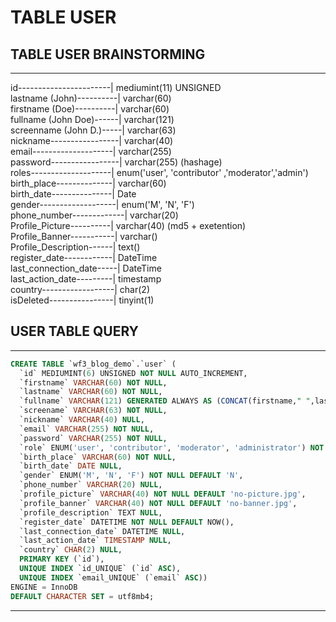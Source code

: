 # TABLE USER
## TABLE USER BRAINSTORMING
<hr  />
<p>
id-----------------------| mediumint(11) UNSIGNED<br>
lastname (John)----------| varchar(60)<br>
firstname (Doe)----------| varchar(60)<br>
fullname (John Doe)------| varchar(121)<br>
screenname (John D.)-----| varchar(63)<br>
nickname-----------------| varchar(40)<br>
email--------------------| varchar(255)<br>
password-----------------| varchar(255) (hashage)<br>
roles--------------------| enum('user', 'contributor' ,'moderator','admin')<br>
birth_place--------------| varchar(60)<br>
birth_date---------------| Date<br>
gender-------------------| enum('M', 'N', 'F')<br>
phone_number-------------| varchar(20)<br>
Profile_Picture----------| varchar(40) (md5 + exetention)<br>
Profile_Banner-----------| varchar()<br>
Profile_Description------| text()<br>
register_date------------| DateTime<br>
last_connection_date-----| DateTime<br>
last_action_date---------| timestamp<br>
country------------------| char(2)<br>
isDeleted----------------| tinyint(1)<br>
</p>

## USER TABLE QUERY
<hr  />

```sql
CREATE TABLE `wf3_blog_demo`.`user` (
  `id` MEDIUMINT(6) UNSIGNED NOT NULL AUTO_INCREMENT,
  `firstname` VARCHAR(60) NOT NULL,
  `lastname` VARCHAR(60) NOT NULL,
  `fullname` VARCHAR(121) GENERATED ALWAYS AS (CONCAT(firstname," ",lastname)) VIRTUAL,
  `screename` VARCHAR(63) NOT NULL,
  `nickname` VARCHAR(40) NULL,
  `email` VARCHAR(255) NOT NULL,
  `password` VARCHAR(255) NOT NULL,
  `role` ENUM('user', 'contributor', 'moderator', 'administrator') NOT NULL DEFAULT 'user',
  `birth_place` VARCHAR(60) NOT NULL,
  `birth_date` DATE NULL,
  `gender` ENUM('M', 'N', 'F') NOT NULL DEFAULT 'N',
  `phone_number` VARCHAR(20) NULL,
  `profile_picture` VARCHAR(40) NOT NULL DEFAULT 'no-picture.jpg',
  `profile_banner` VARCHAR(40) NOT NULL DEFAULT 'no-banner.jpg',
  `profile_description` TEXT NULL,
  `register_date` DATETIME NOT NULL DEFAULT NOW(),
  `last_connection_date` DATETIME NULL,
  `last_action_date` TIMESTAMP NULL,
  `country` CHAR(2) NULL,
  PRIMARY KEY (`id`),
  UNIQUE INDEX `id_UNIQUE` (`id` ASC),
  UNIQUE INDEX `email_UNIQUE` (`email` ASC))
ENGINE = InnoDB
DEFAULT CHARACTER SET = utf8mb4;
```
<hr   />